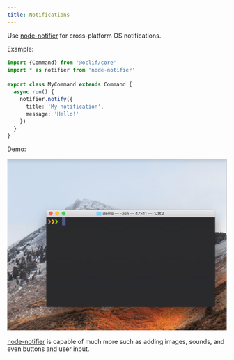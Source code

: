 ```yaml
---
title: Notifications
---
```


Use [node-notifier](https://github.com/mikaelbr/node-notifier) for cross-platform OS notifications.

Example:

```typescript
import {Command} from '@oclif/core'
import * as notifier from 'node-notifier'

export class MyCommand extends Command {
  async run() {
    notifier.notify({
      title: 'My notification',
      message: 'Hello!'
    })
  }
}
```

Demo:

![notification demo](/img/notification_demo.gif)

[node-notifier](https://github.com/mikaelbr/node-notifier) is capable of much more such as adding images, sounds, and even buttons and user input.
